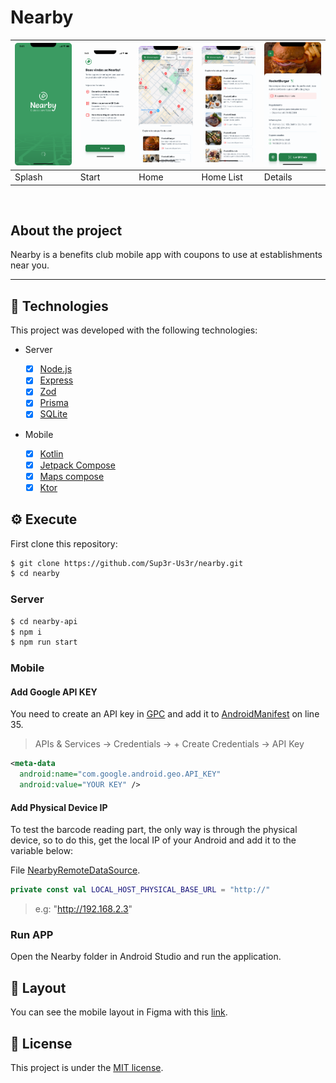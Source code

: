# Nearby

| ![1](./.github/images/1.png) | ![2](./.github/images/2.png) | ![3](./.github/images/3.png) | ![4](./.github/images/4.png) | ![5](./.github/images/5.png) |
| ---------------------------- | ---------------------------- | ---------------------------- | ---------------------------- | ---------------------------- |
| Splash                       | Start                        | Home                         | Home List                    | Details                      |

<br />

## About the project

Nearby is a benefits club mobile app with coupons to use at establishments near you.

---

## :rocket: Technologies

This project was developed with the following technologies:

- Server

  - [x] [Node.js](https://nodejs.org)
  - [x] [Express](https://expressjs.com)
  - [x] [Zod](https://zod.dev)
  - [x] [Prisma](https://www.prisma.io)
  - [x] [SQLite](https://www.sqlite.org)

- Mobile

  - [x] [Kotlin](https://kotlinlang.org)
  - [x] [Jetpack Compose](https://developer.android.com/compose)
  - [x] [Maps compose](https://developers.google.com/maps/documentation/android-sdk/maps-compose)
  - [x] [Ktor](https://ktor.io)

## :gear: Execute

First clone this repository:

```bash
$ git clone https://github.com/Sup3r-Us3r/nearby.git
$ cd nearby
```

### Server

```bash
$ cd nearby-api
$ npm i
$ npm run start
```

### Mobile

#### Add Google API KEY

You need to create an API key in [GPC](https://console.cloud.google.com) and add it to [AndroidManifest](./Nearby/app/src/main/AndroidManifest.xml) on line 35.

> APIs & Services -> Credentials -> + Create Credentials -> API Key

```xml
<meta-data
  android:name="com.google.android.geo.API_KEY"
  android:value="YOUR KEY" />
```

#### Add Physical Device IP

To test the barcode reading part, the only way is through the physical device, so to do this, get the local IP of your Android and add it to the variable below:

File [NearbyRemoteDataSource](./Nearby/app/src/main/java/me/mayderson/nearby/core/network/NearbyRemoteDataSource.kt).

```kt
private const val LOCAL_HOST_PHYSICAL_BASE_URL = "http://"
```

> e.g: "http://192.168.2.3"

### Run APP

Open the Nearby folder in Android Studio and run the application.

## :nail_care: Layout

You can see the mobile layout in Figma with this [link](https://www.figma.com/community/file/1448070647757721748).

## :memo: License

This project is under the [MIT license](./LICENSE).
